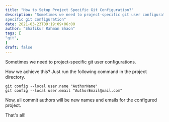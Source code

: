 ```yaml
---
title: "How to Setup Project Specific Git Configuration?"
description: "Sometimes we need to project-specific git user configurations. Follow the instructions to setup project
specific git configuration"
date: 2021-03-23T09:19:09+06:00
author: "Shafikur Rahman Shaon"
tags: [
"git",
]
draft: false
---
```


Sometimes we need to project-specific git user configurations.

How we achieve this?
Just run the following command in the project directory.

```
git config --local user.name "AuthorName" 
git config --local user.email "AuthorEmail@mail.com" 
```

Now, all commit authors will be new names and emails for the configured project.

That's all!

